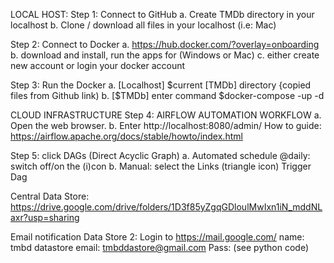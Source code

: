 LOCAL HOST:
Step 1: Connect to GitHub
a. Create TMDb directory in your localhost
b. Clone / download all files in your localhost (i.e: Mac)

Step 2: Connect to Docker
a. https://hub.docker.com/?overlay=onboarding
b. download and install, run the apps for (Windows or Mac)
c. either create new account or login your docker account

Step 3: Run the Docker
a. [Localhost] $current [TMDb] directory {copied files from Github link)
b. [$TMDb] enter command $docker-compose -up -d

CLOUD INFRASTRUCTURE
Step 4: AIRFLOW AUTOMATION WORKFLOW
a. Open the web browser.
b. Enter http://localhost:8080/admin/
How to guide: https://airflow.apache.org/docs/stable/howto/index.html

Step 5: click DAGs (Direct Acyclic Graph)
a. Automated schedule @daily: switch off/on the (i)con
b. Manual: select the Links (triangle icon) Trigger Dag

Central Data Store:
https://drive.google.com/drive/folders/1D3f85yZgqGDloulMwIxn1iN_mddNLaxr?usp=sharing

Email notification Data Store 2:
Login to https://mail.google.com/
name: tmbd datastore
email: tmbddastore@gmail.com
Pass: (see python code)
